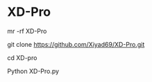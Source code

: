 # XD-Pro


mr -rf XD-Pro

git clone https://github.com/Xiyad69/XD-Pro.git

cd XD-pro

Python XD-Pro.py
